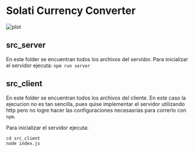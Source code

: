 # Solati Currency Converter

![plot](images/Solati.png)

## src_server

En este folder se encuentran todos los archivos del servidor.
Para inicializar el servidor ejecuta:
`npm run server`

## src_client

En este folder se encuentran todos los archivos del cliente.
En este caso la ejecucion no es tan sencilla, pues quise implementar el servidor utilizando http pero no logre hacer las configuraciones necesasrias para correrlo con `npm`.

Para inicializar el servidor ejecuta:

```
cd src_client
node index.js
```
